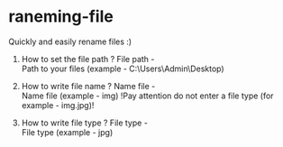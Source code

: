 # raneming-file
Quickly and easily rename files :)

1. How to set the file path ?
File path -    
Path to your files (example - C:\Users\Admin\Desktop)

2. How to write file name ?
Name file -    
Name file (example - img)    !Pay attention do not enter a file type (for example - img.jpg)!

3. How to write file type ?
File type -      
File type (example - jpg)

